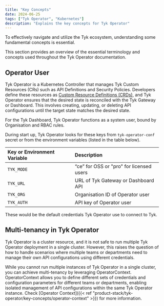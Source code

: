 ```yaml
---
title: "Key Concepts"
date: 2024-06-25
tags: ["Tyk Operator", "Kubernetes"]
description: "Explains the key concepts for Tyk Operator"
---
```


To effectively navigate and utilize the Tyk ecosystem, understanding some fundamental concepts is essential.

This section provides an overview of the essential terminology and concepts used throughout the Tyk Operator documentation.

## Operator User

Tyk Operator is a Kubernetes Controller that manages Tyk Custom Resources (CRs) such as API Definitions and Security Policies. Developers define these resources as [Custom Resource Definitions (CRDs)](https://kubernetes.io/docs/tasks/extend-kubernetes/custom-resources/custom-resource-definitions/), and Tyk Operator ensures that the desired state is reconciled with the Tyk Gateway or Dashboard. This involves creating, updating, or deleting API configurations until the target state matches the desired state.

For the Tyk Dashboard, Tyk Operator functions as a system user, bound by Organisation and RBAC rules.

During start up, Tyk Operator looks for these keys from `tyk-operator-conf` secret or from the environment variables (listed in the table below).

| Key or Environment Variable | Description  |
|:-----|:-------------|
| `TYK_MODE` | “ce” for OSS or "pro" for licensed users |
| `TYK_URL` | URL of Tyk Gateway or Dashboard API |
| `TYK_ORG` | Organisation ID of Operator user |
| `TYK_AUTH` | API key of Operator user |

These would be the default credentials Tyk Operator use to connect to Tyk.

## Multi-tenancy in Tyk Operator

Tyk Operator is a cluster resource, and it is not safe to run multiple Tyk Operator deployment in a single cluster. However, this raises the question of how to handle scenarios where multiple teams or departments need to manage their own API configurations using different credentials.

While you cannot run multiple instances of Tyk Operator in a single cluster, you can achieve multi-tenancy by leveraging OperatorContext. OperatorContext allows you to define different sets of credentials and configuration parameters for different teams or departments, enabling isolated management of API configurations within the same Tyk Operator instance. Check [Operator Context]({{< ref "product-stack/tyk-operator/key-concepts/operator-context" >}}) for more information.
